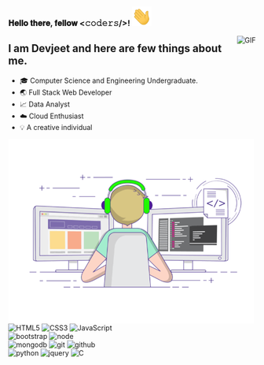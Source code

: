 ### 𝐇𝐞𝐥𝐥𝐨 𝐭𝐡𝐞𝐫𝐞, 𝐟𝐞𝐥𝐥𝐨𝐰 <𝚌𝚘𝚍𝚎𝚛𝚜/>! <img src="https://github.com/ABSphreak/ABSphreak/blob/master/gifs/Hi.gif" width="40px">
<img align="right" alt="GIF" height="160px" src="https://media.giphy.com/media/du3J3cXyzhj75IOgvA/giphy.gif" />

## I am Devjeet and here are few things about me.

- 🎓 Computer Science and Engineering Undergraduate.
- 🌏 Full Stack Web Developer
- 📈 Data Analyst
- ☁️ Cloud Enthusiast
- 💡 A creative individual

<img align="left" alt="GIF" src="https://raw.githubusercontent.com/devSouvik/devSouvik/master/gif3.gif" width="500"/>

![HTML5](https://img.shields.io/badge/html%205-grey?style=for-the-badge&logo=html5&logoColor=white&labelColor=orange)
![CSS3](https://img.shields.io/badge/css%203-grey?style=for-the-badge&logo=css3&logoColor=white&labelColor=skyblue)
![JavaScript](https://img.shields.io/badge/-JavaScript-grey?style=for-the-badge&logo=javascript&logoColor=white&labelColor=yellow)
<br>
![bootstrap](https://img.shields.io/badge/-bootstrap-grey?style=for-the-badge&logo=bootstrap&logoColor=white&labelColor=8E2DE2)
![node](https://img.shields.io/badge/-node-grey?style=for-the-badge&logo=node.js&logoColor=white&labelColor=lightgreen)
<br>
![mongodb](https://img.shields.io/badge/-mongodb-grey?style=for-the-badge&logo=mongodb&logoColor=white&labelColor=darkgreen)
![git](https://img.shields.io/badge/-git-grey?style=for-the-badge&logo=git&logoColor=white&labelColor=grey)
![github](https://img.shields.io/badge/-github-grey?style=for-the-badge&logo=github&logoColor=white&labelColor=black)
<br>
![python](https://img.shields.io/badge/-python-grey?style=for-the-badge&logo=python&logoColor=white&labelColor=yellow)
![jquery](https://img.shields.io/badge/-jquery-grey?style=for-the-badge&logo=jquery&logoColor=white&labelColor=blue)
![C](https://img.shields.io/badge/-c-grey?style=for-the-badge&logo=jquery&logoColor=white&labelColor=blue)


